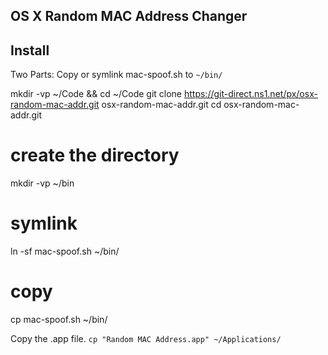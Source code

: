 OS X Random MAC Address Changer
-------------------------------




Install
---------
Two Parts:
Copy or symlink mac-spoof.sh to `~/bin/`

  mkdir -vp ~/Code && cd ~/Code
  git clone https://git-direct.ns1.net/px/osx-random-mac-addr.git osx-random-mac-addr.git
  cd osx-random-mac-addr.git
  # create the directory
  mkdir -vp ~/bin
  # symlink
  ln -sf mac-spoof.sh ~/bin/
  # copy
  cp mac-spoof.sh ~/bin/

Copy the .app file.
 `cp "Random MAC Address.app" ~/Applications/`
